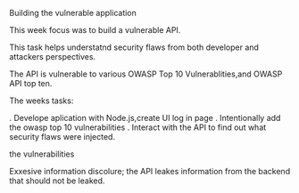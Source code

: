 Building the vulnerable application

This week focus was to build a vulnerable API.

This task helps understatnd security flaws from both developer and attackers perspectives.

The API is vulnerable to various OWASP Top 10 Vulnerablities,and OWASP API top ten.


The weeks tasks:

. Develope aplication with Node.js,create UI log in page
. Intentionally add the owasp top 10 vulnerabilities
. Interact with the API to find  out what security flaws were injected.

the vulnerabilities

Exxesive information discolure;
the API leakes information from the backend that should not be leaked.






